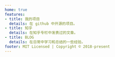 ```yaml
---
home: true
features:
- title: 我的项目
  details: 在 github 中开源的项目。
- title: 知乎
  details: 在知乎专栏中发表过的文章。
- title: BLOG
  details: 在日常中学习和总结的一些经验。
footer: MIT Licensed | Copyright © 2018-present
---
```

